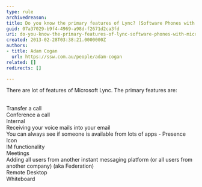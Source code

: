 ```yaml
---
type: rule
archivedreason: 
title: Do you know the primary features of Lync? (Software Phones with Microsoft Lync)
guid: 07a37029-b9f4-4969-a98d-f2671d2ca3fd
uri: do-you-know-the-primary-features-of-lync-software-phones-with-microsoft-lync
created: 2013-02-28T03:38:21.0000000Z
authors:
- title: Adam Cogan
  url: https://ssw.com.au/people/adam-cogan
related: []
redirects: []

---
```



There are&#160;lot of features of Microsoft Lync. The primary features are&#58;
<br><excerpt class='endintro'></excerpt><br>
<p> 
Transfer a call<br> 
Conference a call<br> 
Internal<br> 
Receiving your voice mails into your email<br> 
You can always see if someone is available from lots of apps - Presence Icon<br> 
IM functionality<br> 
Meetings<br> 
Adding all users from another instant messaging platform (or all users from another company) (aka Federation)<br>
Remote Desktop<br> 
Whiteboard</p>


